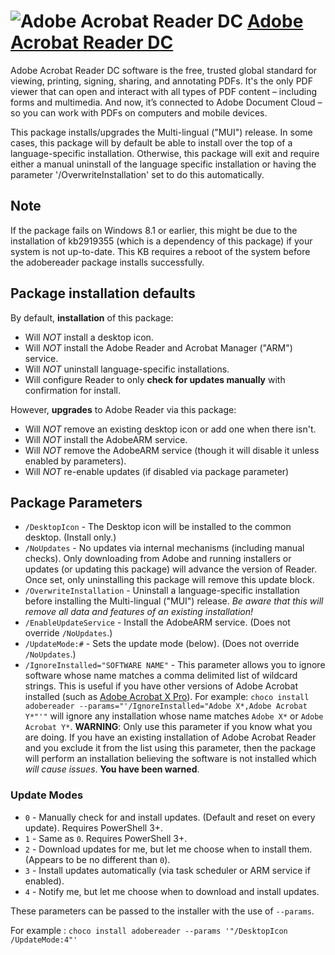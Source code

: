 # ![Adobe Acrobat Reader DC](https://cdn.jsdelivr.net/gh/pauby/ChocoPackages@fb3fc3a/icons/adobereader.png "Adobe Acrobat Reader DC Logo") [Adobe Acrobat Reader DC](https://chocolatey.org/packages/adobereader)

Adobe Acrobat Reader DC software is the free, trusted global standard for viewing, printing, signing, sharing, and annotating PDFs. It's the only PDF viewer that can open and interact with all types of PDF content – including forms and multimedia. And now, it’s connected to Adobe Document Cloud – so you can work with PDFs on computers and mobile devices.

This package installs/upgrades the Multi-lingual ("MUI") release. In some cases, this package will by default be able to install over the top of a language-specific installation. Otherwise, this package will exit and require either a manual uninstall of the language specific installation or having the parameter '/OverwriteInstallation' set to do this automatically.

## Note

If the package fails on Windows 8.1 or earlier, this might be due to the installation of kb2919355 (which is a dependency of this package) if your system is not up-to-date. This KB requires a reboot of the system before the adobereader package installs successfully.

## Package installation defaults

By default, **installation** of this package:

- Will _NOT_ install a desktop icon.
- Will _NOT_ install the Adobe Reader and Acrobat Manager ("ARM") service.
- Will _NOT_ uninstall language-specific installations.
- Will configure Reader to only **check for updates manually** with confirmation for install.

However, **upgrades** to Adobe Reader via this package:

- Will _NOT_ remove an existing desktop icon or add one when there isn't.
- Will _NOT_ install the AdobeARM service.
- Will _NOT_ remove the AdobeARM service (though it will disable it unless enabled by parameters).
- Will _NOT_ re-enable updates (if disabled via package parameter)

## Package Parameters

- `/DesktopIcon` - The Desktop icon will be installed to the common desktop. (Install only.)
- `/NoUpdates` - No updates via internal mechanisms (including manual checks). Only downloading from Adobe and running installers or updates (or updating this package) will advance the version of Reader. Once set, only uninstalling this package will remove this update block.
- `/OverwriteInstallation` - Uninstall a language-specific installation before installing the Multi-lingual ("MUI") release. _Be aware that this will remove all data and features of an existing installation!_
- `/EnableUpdateService` - Install the AdobeARM service. (Does not override `/NoUpdates`.)
- `/UpdateMode:#` - Sets the update mode (below). (Does not override `/NoUpdates`.)
- `/IgnoreInstalled="SOFTWARE NAME"` - This parameter allows you to ignore software whose name matches a comma delimited list of wildcard strings. This is useful if you have other versions of Adobe Acrobat installed (such as [Adobe Acrobat X Pro](https://github.com/pauby/ChocoPackages/issues/197)). For example: `choco install adobereader --params="'/IgnoreInstalled="Adobe X*,Adobe Acrobat Y*"'"` will ignore any installation whose name matches `Adobe X*` or `Adobe Acrobat Y*`. **WARNING**: Only use this parameter if you know what you are doing. If you have an existing installation of Adobe Acrobat Reader and you exclude it from the list using this parameter, then the package will perform an installation believing the software is not installed which _will cause issues_. **You have been warned**.

### Update Modes

- `0` - Manually check for and install updates. (Default and reset on every update). Requires PowerShell 3+.
- `1` - Same as `0`. Requires PowerShell 3+.
- `2` - Download updates for me, but let me choose when to install them. (Appears to be no different than `0`).
- `3` - Install updates automatically (via task scheduler or ARM service if enabled).
- `4` - Notify me, but let me choose when to download and install updates.

These parameters can be passed to the installer with the use of `--params`.

For example :
`choco install adobereader --params '"/DesktopIcon /UpdateMode:4"'`
